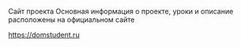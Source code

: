Сайт проекта
Основная информация о проекте, уроки и описание расположены на официальном сайте

https://domstudent.ru
